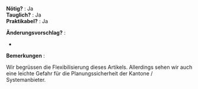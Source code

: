 **Nötig?** : Ja </br>
**Tauglich?** : Ja </br>
**Praktikabel?** : Ja </br>

**Änderungsvorschlag?** :

-

**Bemerkungen** :

Wir begrüssen die Flexibilisierung dieses Artikels. Allerdings sehen wir auch eine leichte Gefahr für die Planungssicherheit der Kantone / Systemanbieter.

